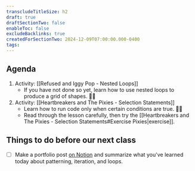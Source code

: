 ```yaml
---
transcludeTitleSize: h2
draft: true
draftSectionTwo: false
enableToc: false
excludeBacklinks: true
createdForSectionTwo: 2024-12-09T07:00:00.000-0400
tags:
---
```

## Agenda
1. Activity: [[Refused and Iggy Pop - Nested Loops]]
	- If you have not done so yet, learn how to use nested loops to produce a grid of shapes. 💪🏼	
2. Activity: [[Heartbreakers and The Pixies - Selection Statements]]
	- Learn how to run code only when certain conditions are true. 🤘🏼
	- Read through the lesson carefully, then try the [[Heartbreakers and The Pixies - Selection Statements#Exercise Pixies|exercise]].

## Things to do before our next class
- [ ] Make a portfolio post [on Notion](https://notion.so) and summarize what you've learned today about patterning, iteration, and loops.